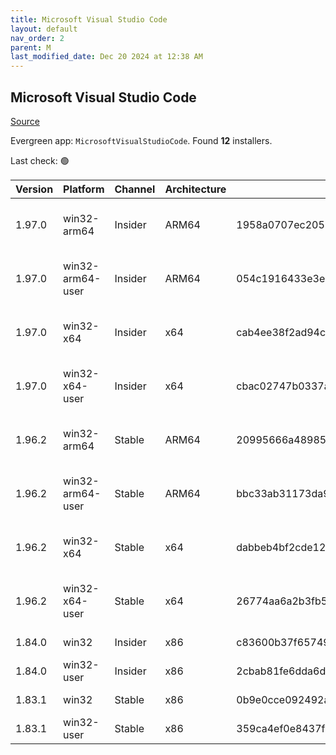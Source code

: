 ```yaml
---
title: Microsoft Visual Studio Code
layout: default
nav_order: 2
parent: M
last_modified_date: Dec 20 2024 at 12:38 AM
---
```


## Microsoft Visual Studio Code

[Source](https://code.visualstudio.com)

Evergreen app: `MicrosoftVisualStudioCode`. Found **12** installers.

Last check: 🟢

| Version | Platform         | Channel | Architecture | Sha256                                                           | URI                                                                                                                                                                                                                                                                                                            |
| ------- | ---------------- | ------- | ------------ | ---------------------------------------------------------------- | -------------------------------------------------------------------------------------------------------------------------------------------------------------------------------------------------------------------------------------------------------------------------------------------------------------- |
| 1.97.0  | win32-arm64      | Insider | ARM64        | 1958a0707ec20536dba0fde786601911ea3aa88bac5a6e5e66a14a629aa4299c | [https://vscode.download.prss.microsoft.com/dbazure/download/insider/225d1ca870a984369bde1a7fcd75f863fc69fee1/VSCodeSetup-arm64-1.97.0-insider.exe](https://vscode.download.prss.microsoft.com/dbazure/download/insider/225d1ca870a984369bde1a7fcd75f863fc69fee1/VSCodeSetup-arm64-1.97.0-insider.exe)         |
| 1.97.0  | win32-arm64-user | Insider | ARM64        | 054c1916433e3ec76dafe6d0821fa71bb4286258bd423b521dfb75687660b69c | [https://vscode.download.prss.microsoft.com/dbazure/download/insider/225d1ca870a984369bde1a7fcd75f863fc69fee1/VSCodeUserSetup-arm64-1.97.0-insider.exe](https://vscode.download.prss.microsoft.com/dbazure/download/insider/225d1ca870a984369bde1a7fcd75f863fc69fee1/VSCodeUserSetup-arm64-1.97.0-insider.exe) |
| 1.97.0  | win32-x64        | Insider | x64          | cab4ee38f2ad94c6de5a682cab2580968e3bd2ce3d5e81dc15e3703b535fc95a | [https://vscode.download.prss.microsoft.com/dbazure/download/insider/225d1ca870a984369bde1a7fcd75f863fc69fee1/VSCodeSetup-x64-1.97.0-insider.exe](https://vscode.download.prss.microsoft.com/dbazure/download/insider/225d1ca870a984369bde1a7fcd75f863fc69fee1/VSCodeSetup-x64-1.97.0-insider.exe)             |
| 1.97.0  | win32-x64-user   | Insider | x64          | cbac02747b0337a8c52755671327cdbe9d25cda15765ce2cf098b958a8125057 | [https://vscode.download.prss.microsoft.com/dbazure/download/insider/225d1ca870a984369bde1a7fcd75f863fc69fee1/VSCodeUserSetup-x64-1.97.0-insider.exe](https://vscode.download.prss.microsoft.com/dbazure/download/insider/225d1ca870a984369bde1a7fcd75f863fc69fee1/VSCodeUserSetup-x64-1.97.0-insider.exe)     |
| 1.96.2  | win32-arm64      | Stable  | ARM64        | 20995666a48985096cf2d3d49f331e6bd7d4d0f47c40aea12f7e016761085f87 | [https://vscode.download.prss.microsoft.com/dbazure/download/stable/fabdb6a30b49f79a7aba0f2ad9df9b399473380f/VSCodeSetup-arm64-1.96.2.exe](https://vscode.download.prss.microsoft.com/dbazure/download/stable/fabdb6a30b49f79a7aba0f2ad9df9b399473380f/VSCodeSetup-arm64-1.96.2.exe)                           |
| 1.96.2  | win32-arm64-user | Stable  | ARM64        | bbc33ab31173da90a3948c6af4a0762f8affa8d58271cc2d84e6e5143b4b0224 | [https://vscode.download.prss.microsoft.com/dbazure/download/stable/fabdb6a30b49f79a7aba0f2ad9df9b399473380f/VSCodeUserSetup-arm64-1.96.2.exe](https://vscode.download.prss.microsoft.com/dbazure/download/stable/fabdb6a30b49f79a7aba0f2ad9df9b399473380f/VSCodeUserSetup-arm64-1.96.2.exe)                   |
| 1.96.2  | win32-x64        | Stable  | x64          | dabbeb4bf2cde12560a7dcfac12f78cb8cc924fd65d68704248434ac8ed04bd0 | [https://vscode.download.prss.microsoft.com/dbazure/download/stable/fabdb6a30b49f79a7aba0f2ad9df9b399473380f/VSCodeSetup-x64-1.96.2.exe](https://vscode.download.prss.microsoft.com/dbazure/download/stable/fabdb6a30b49f79a7aba0f2ad9df9b399473380f/VSCodeSetup-x64-1.96.2.exe)                               |
| 1.96.2  | win32-x64-user   | Stable  | x64          | 26774aa6a2b3fb5ef81098262bce8a8dca8cdadc7d2661aa327d473bc1634446 | [https://vscode.download.prss.microsoft.com/dbazure/download/stable/fabdb6a30b49f79a7aba0f2ad9df9b399473380f/VSCodeUserSetup-x64-1.96.2.exe](https://vscode.download.prss.microsoft.com/dbazure/download/stable/fabdb6a30b49f79a7aba0f2ad9df9b399473380f/VSCodeUserSetup-x64-1.96.2.exe)                       |
| 1.84.0  | win32            | Insider | x86          | c83600b37f65749ea9e16496847bbfd967dece2472cee7d8011ae719e2633c18 | [https://az764295.vo.msecnd.net/insider/0c36b92c82064882a228487040187cfc13669c0f/VSCodeSetup-ia32-1.84.0-insider.exe](https://az764295.vo.msecnd.net/insider/0c36b92c82064882a228487040187cfc13669c0f/VSCodeSetup-ia32-1.84.0-insider.exe)                                                                     |
| 1.84.0  | win32-user       | Insider | x86          | 2cbab81fe6dda6dfb07751707107db95ba7afa0a6ada65a1df78a04eef0aadf5 | [https://az764295.vo.msecnd.net/insider/0c36b92c82064882a228487040187cfc13669c0f/VSCodeUserSetup-ia32-1.84.0-insider.exe](https://az764295.vo.msecnd.net/insider/0c36b92c82064882a228487040187cfc13669c0f/VSCodeUserSetup-ia32-1.84.0-insider.exe)                                                             |
| 1.83.1  | win32            | Stable  | x86          | 0b9e0cce092492a88cdaf12048e3630290944b051f3194c5ca3d6b7012f05e7f | [https://az764295.vo.msecnd.net/stable/a6606b6ca720bca780c2d3c9d4cc3966ff2eca12/VSCodeSetup-ia32-1.83.1.exe](https://az764295.vo.msecnd.net/stable/a6606b6ca720bca780c2d3c9d4cc3966ff2eca12/VSCodeSetup-ia32-1.83.1.exe)                                                                                       |
| 1.83.1  | win32-user       | Stable  | x86          | 359ca4ef0e8437f7e5183a97a9d79834463a3df88bb10c82c48cc2bd53b8a7e5 | [https://az764295.vo.msecnd.net/stable/a6606b6ca720bca780c2d3c9d4cc3966ff2eca12/VSCodeUserSetup-ia32-1.83.1.exe](https://az764295.vo.msecnd.net/stable/a6606b6ca720bca780c2d3c9d4cc3966ff2eca12/VSCodeUserSetup-ia32-1.83.1.exe)                                                                               |
